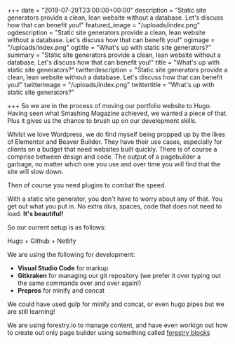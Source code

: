 +++
date = "2019-07-29T23:00:00+00:00"
description = "Static site generators provide a clean, lean website without a database. Let's discuss how that can benefit you!"
featured_image = "/uploads/index.png"
ogdescription = "Static site generators provide a clean, lean website without a database. Let's discuss how that can benefit you!"
ogimage = "/uploads/index.png"
ogtitle = "What's up with static site generators?"
summary = "Static site generators provide a clean, lean website without a database. Let's discuss how that can benefit you!"
title = "What's up with static site generators?"
twitterdescription = "Static site generators provide a clean, lean website without a database. Let's discuss how that can benefit you!"
twitterimage = "/uploads/index.png"
twittertitle = "What's up with static site generators?"

+++
So we are in the process of moving our portfolio website to Hugo. Having seen what Smashing Magazine achieved, we wanted a piece of that. Plus it gives us the chance to brush up on our development skills.

Whilst we love Wordpress, we do find myself being propped up by the likes of Elementor and Beaver Builder.  They have their use cases, especially for clients on a budget that need websites built quickly. There is of course a comprise between design and code. The output of a pagebuilder a garbage, no matter which one you use and over time you will find that the site will slow down.

Then of course you need plugins to combat the speed.

With a static site generator, you don't have to worry about any of that. You get out what you put in. No extra divs, spaces, code that does not need to load. **It's beautiful!**

So our current setup is as follows:

Hugo + Github + Netlify

We are using the following for development:

* **Visual Studio Code** for markup
* **Gitkraken** for managing our git repository (we prefer it over typing out the same commands over and over again!)
* **Prepros** for minify and concat

We could have used gulp for minify and concat, or even hugo pipes but we are still learning!

We are using forestry.io to manage content, and have even workign out how to create out only page builder using something called [forestry blocks](https://forestry.io/docs/settings/fields/blocks/ "forestry blocks")